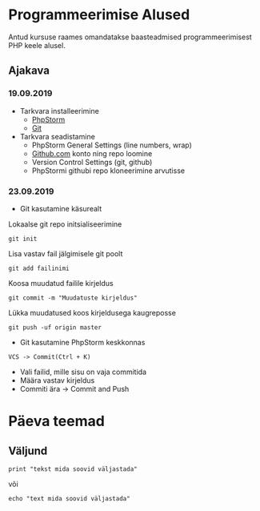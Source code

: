 # Programmeerimise Alused
Antud kursuse raames omandatakse  baasteadmised programmeerimisest PHP keele alusel.
## Ajakava
### 19.09.2019
* Tarkvara installeerimine
    * [PhpStorm](https://www.jetbrains.com/phpstorm/download/#section=windows)
    * [Git](https://git-scm.com/downloads)
 * Tarkvara seadistamine
    * PhpStorm General Settings (line numbers, wrap)
    * [Github.com](https://github.com) konto ning repo loomine
    * Version Control Settings (git, github)
    * PhpStormi githubi repo kloneerimine arvutisse
### 23.09.2019
* Git kasutamine käsurealt

Lokaalse git repo initsialiseerimine

`git init`

Lisa vastav fail jälgimisele git poolt

`git add failinimi`

Koosa muudatud failile kirjeldus

`git commit -m "Muudatuste kirjeldus"`

Lükka muudatused koos kirjeldusega kaugreposse

`git push -uf origin master`

* Git kasutamine PhpStorm keskkonnas

`VCS -> Commit(Ctrl + K)`

* Vali failid, mille sisu on vaja commitida
* Määra vastav kirjeldus
* Commiti ära -> Commit and Push

# Päeva teemad
## Väljund
`print "tekst mida soovid väljastada"`

või

`echo "text mida soovid väljastada"`



